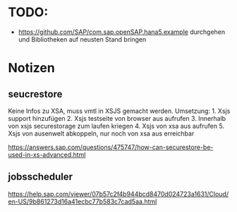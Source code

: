 
# TODO:
- https://github.com/SAP/com.sap.openSAP.hana5.example durchgehen und Bibliotheken auf neusten Stand bringen


# Notizen
## seucrestore
Keine Infos zu XSA, muss vmtl in XSJS gemacht werden.
Umsetzung:
	1. Xsjs support hinzufügen
	2. Xsjs testseite von browser aus aufrufen
	3. Innerhalb von xsjs securestorage zum laufen kriegen
	4. Xsjs von xsa aus aufrufen
	5. Xsjs von ausenwelt abkoppeln, nur noch von xsa aus erreichbar

https://answers.sap.com/questions/475747/how-can-securestore-be-used-in-xs-advanced.html

## jobsscheduler
https://help.sap.com/viewer/07b57c2f4b944bcd8470d024723a1631/Cloud/en-US/9b861273d16a41ecbc77b583c7cad5aa.html
